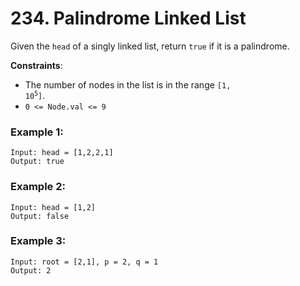 # 234. Palindrome Linked List

Given the `head` of a singly linked list, return `true` if it is a palindrome.

**Constraints**:
- The number of nodes in the list is in the range <code>[1, 10<sup>5</sup>]</code>.
- `0 <= Node.val <= 9`

### Example 1:
```
Input: head = [1,2,2,1]
Output: true
```

### Example 2:
```
Input: head = [1,2]
Output: false
```

### Example 3:
```
Input: root = [2,1], p = 2, q = 1
Output: 2
```
